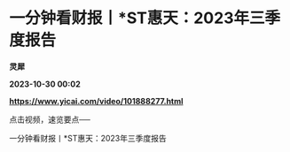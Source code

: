 # 一分钟看财报丨*ST惠天：2023年三季度报告
**灵犀**

**2023-10-30 00:02**

**https://www.yicai.com/video/101888277.html**

点击视频，速览要点──

一分钟看财报丨\*ST惠天：2023年三季度报告